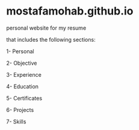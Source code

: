 # mostafamohab.github.io



personal website for my resume

that includes the following sections:

1- Personal

2- Objective

3- Experience

4- Education

5- Certificates

6- Projects

7- Skills
